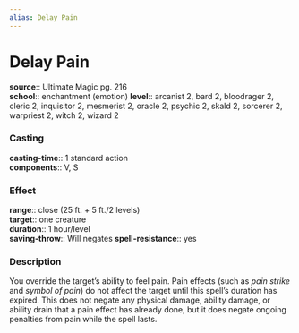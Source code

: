 ```yaml
---
alias: Delay Pain
---
```


# Delay Pain 

**source**:: Ultimate Magic pg. 216  
**school**:: enchantment (emotion)
**level**:: arcanist 2, bard 2, bloodrager 2, cleric 2, inquisitor 2, mesmerist 2, oracle 2, psychic 2, skald 2, sorcerer 2, warpriest 2, witch 2, wizard 2

### Casting 

**casting-time**:: 1 standard action  
**components**:: V, S

### Effect 

**range**:: close (25 ft. + 5 ft./2 levels)  
**target**:: one creature  
**duration**:: 1 hour/level  
**saving-throw**:: Will negates
**spell-resistance**:: yes

### Description 

You override the target’s ability to feel pain. Pain effects (such as *pain strike* and *symbol of pain*) do not affect the target until this spell’s duration has expired. This does not negate any physical damage, ability damage, or ability drain that a pain effect has already done, but it does negate ongoing penalties from pain while the spell lasts.
